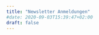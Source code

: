 ```yaml
---
title: "Newsletter Anmeldungen"
#date: 2020-09-03T15:39:47+02:00
draft: false
---
```


<!-- 

## Kita Newsletter

Hier teilt unser ErzieherInnen-Team wichtige Informationen für den Kita-Alltag.

{{< rawhtml >}}
<iframe class="mj-w-res-iframe" frameborder="0" scrolling="no" marginheight="0" marginwidth="0" src="https://app.mailjet.com/widget/iframe/5lUD/EXG" width="100%"></iframe>

<script type="text/javascript" src="https://app.mailjet.com/statics/js/iframeResizer.min.js"></script>
{{< /rawhtml >}}

-->
<!--

## Vereins Newsletter

Hier teilt der Vorstand wichtige Informationen aus dem Vereins- und Vorstandsarbeit.

{{< rawhtml >}}
<iframe class="mj-w-res-iframe" frameborder="0" scrolling="no" marginheight="0" marginwidth="0" src="https://app.mailjet.com/widget/iframe/5lUD/EXs" width="100%"></iframe>

<script type="text/javascript" src="https://app.mailjet.com/statics/js/iframeResizer.min.js"></script>
{{< /rawhtml >}}
-->
